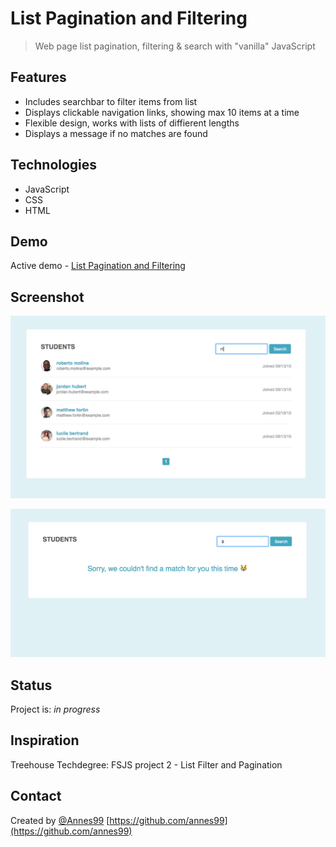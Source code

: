 # List Pagination and Filtering

> Web page list pagination, filtering & search with "vanilla" JavaScript

## Features

* Includes searchbar to filter items from list
* Displays clickable navigation links, showing max 10 items at a time
* Flexible design, works with lists of diffierent lengths
* Displays a message if no matches are found

## Technologies

* JavaScript
* CSS
* HTML

## Demo

Active demo - [List Pagination and Filtering](https://annes99.github.io/List-Pagination-and-Filtering/)

## Screenshot

![Example screenshot](./img/screenshot_1.png)

![Example screenshot](./img/screenshot_2.png)

## Status

Project is: _in progress_

## Inspiration

Treehouse Techdegree: FSJS project 2 - List Filter and Pagination

## Contact

Created by [@Annes99](https://github.com/annes99)
[https://github.com/annes99](https://github.com/annes99)

